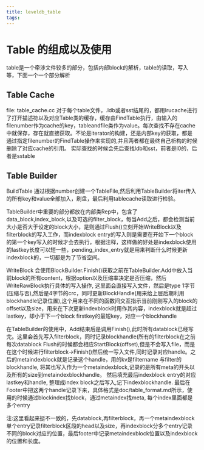 ```yaml
---
title: leveldb_table
tags:
---
```


# Table 的组成以及使用

table是一个牵涉文件较多的部分，包括内部block的解析，table的读取，写入等，下面一个一个部分解析

## Table Cache

file: table_cache.cc
对于每个table文件，.ldb或者sst结尾的，都用lrucache进行了打开描述符以及对应Table类的缓存，缓存由FindTable执行，由输入的filenumber作为cache的key，tableandfile类作为value。每次查找不存在cache中就保存，存在就直接获取。不论是iterator的构建，还是内部key的获取，都是通过指定filenumber的FindTable操作来实现的,并且两者都在最终自己析构的时候删除了对应cache的引用。
实际查找的时候会先后查找ldb和sst，前者是l0的，后者是sstable

## Table Builder
BuildTable 通过根据number创建一个TableFile,然后利用TableBuilder将iter传入的所有key和value全部加入，刷盘，最后利用tablecache读取进行检验。

TableBuilder中重要的部分都放在内部类Rep中，包含了data_block,index_block,以及可选的filter_block，每当Add之后，都会检测当前大小是否大于设定的block大小，是则通过Flush()立刻开始WriteBlock以及filterblock的写入工作，而indexblock entry的写入则是需要在开始下一个block的第一个key写入的时候才会去执行，根据注释，这样做的好处是indexblock使用的lastkey长度可以短一些，pending_index_entry就是用来判断什么时候更新indexblock的，一切都是为了节省空间。

WriteBlock 会使用BlockBuilder.Finish()获取之前在TableBuilder.Add中放入当前block的所有content，根据option以及压缩率决定是否压缩，然后WriteRawBlock执行具体的写入操作, 这里面会直接写入文件，然后是type 1字节(压缩与否),然后是4字节的crc，同时更新BlockHandle(用来给上层后期利用blockhandle记录位置),这个用来在不同的函数间交互指示当前刚刚写入的block的offset以及size，用来在下次更新indexblock时用作其内容，indexblock就是超过lastkey，却小于下一个block firstkey的最短key，对应一个blockhandle

在TableBuilder的使用中，Add结束后是调用Finish(),此时所有datablock已经写完。这里会首先写入filterblock，同时记录blockhandle(所有的filterblock在之前每次datablock Flush的时候都会相应StartBlock(offset),但是不会写入file，而是在这个时候进行filterblock->Finish()然后统一写入文件,同时记录对应handle。之后的metaindexblock就是记录这个handle，用的kv是filtername 与filter的blockhandle, 将其也写入作为一个metaindexblock,记录的是所有meta的开头以及所有的size到metaindexblockhandle。 然后填充最后indexblock entry的对应lastkey和handle, 整理成index block之后写入,记下indexblockhandle.
最后在Footer中把这两个handle记录下来，具体格式是doc/table_format.md所示，使用的时候通过blockindex找block，通过metaindex找meta, 每个index里面都是多个entry

注:这里看起来挺不一致的，先datablock,再filterblock，再一个metaindexblock单个entry记录filterblock区段的head以及size，再indexblock分多个entry记录不同的block对应的位置，最后footer中记录metaindexblock位置以及indexblock的位置和长度。
